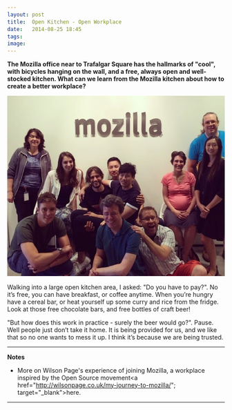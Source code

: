 ```yaml
---
layout: post
title:  Open Kitchen - Open Workplace
date:   2014-08-25 18:45
tags: 
image:
---
```


**The Mozilla office near to Trafalgar Square has the hallmarks of "cool", with bicycles hanging on the wall, and a free, always open and well-stocked kitchen. What can we learn from the Mozilla kitchen about how to create a better workplace?**

![](/libb/images/mozillateam.jpg)

Walking into a large open kitchen area, I asked: "Do you have to pay?". No it’s free, you can have breakfast, or coffee anytime. When you’re hungry have a cereal bar, or heat yourself up some curry and rice from the fridge. Look at those free chocolate bars, and free bottles of craft beer! 

"But how does this work in practice - surely the beer would go?". Pause. Well people just don’t take it home. It is being provided for us, and we like that so no one wants to mess it up. I think it’s because we are being trusted. 

__________________
<b>Notes</b>  

* More on Wilson Page's experience of joining Mozilla, a workplace inspired by the Open Source movement<a href="http://wilsonpage.co.uk/my-journey-to-mozilla/"; target="_blank">here</a>.  

__________________
